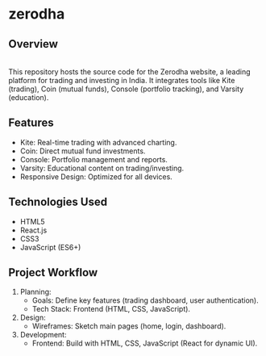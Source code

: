 # zerodha
## Overview
<br>This repository hosts the source code for the Zerodha website, a leading platform for trading and investing in India. It integrates tools like Kite (trading), Coin (mutual funds), Console (portfolio tracking), and Varsity (education).<br>
## Features <br>
* Kite: Real-time trading with advanced charting.<br> 
* Coin: Direct mutual fund investments.<br>
* Console: Portfolio management and reports.<br>
* Varsity: Educational content on trading/investing.<br>
* Responsive Design: Optimized for all devices.<br>
## Technologies Used<br>
+ HTML5<br>
+ React.js<br>
+ CSS3<br>
+ JavaScript (ES6+)<br>
## Project Workflow<br>
1. Planning:<br>
      * Goals: Define key features (trading dashboard, user authentication).<br>
      * Tech Stack: Frontend (HTML, CSS, JavaScript).<br>
2. Design:<br>
      * Wireframes: Sketch main pages (home, login, dashboard).
3. Development:<br>
      * Frontend: Build with HTML, CSS, JavaScript (React for dynamic UI).


